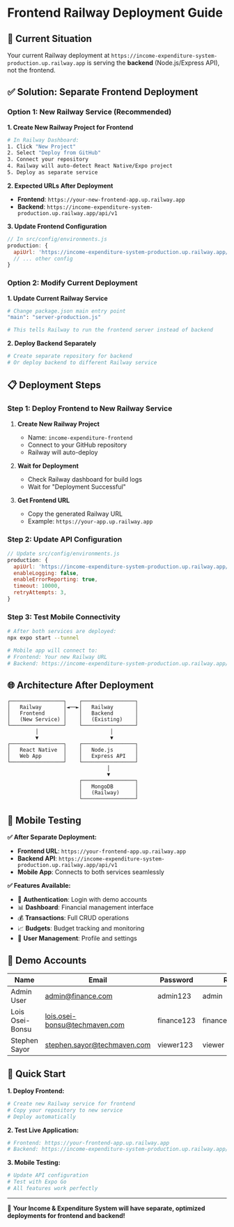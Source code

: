 # Frontend Railway Deployment Guide

## 🚨 Current Situation

Your current Railway deployment at `https://income-expenditure-system-production.up.railway.app` is serving the **backend** (Node.js/Express API), not the frontend.

## ✅ Solution: Separate Frontend Deployment

### **Option 1: New Railway Service (Recommended)**

**1. Create New Railway Project for Frontend**
```bash
# In Railway Dashboard:
1. Click "New Project"
2. Select "Deploy from GitHub"
3. Connect your repository
4. Railway will auto-detect React Native/Expo project
5. Deploy as separate service
```

**2. Expected URLs After Deployment**
- **Frontend**: `https://your-new-frontend-app.up.railway.app`
- **Backend**: `https://income-expenditure-system-production.up.railway.app/api/v1`

**3. Update Frontend Configuration**
```javascript
// In src/config/environments.js
production: {
  apiUrl: 'https://income-expenditure-system-production.up.railway.app/api/v1',
  // ... other config
}
```

### **Option 2: Modify Current Deployment**

**1. Update Current Railway Service**
```bash
# Change package.json main entry point
"main": "server-production.js"

# This tells Railway to run the frontend server instead of backend
```

**2. Deploy Backend Separately**
```bash
# Create separate repository for backend
# Or deploy backend to different Railway service
```

## 📋 Deployment Steps

### **Step 1: Deploy Frontend to New Railway Service**

1. **Create New Railway Project**
   - Name: `income-expenditure-frontend`
   - Connect to your GitHub repository
   - Railway will auto-deploy

2. **Wait for Deployment**
   - Check Railway dashboard for build logs
   - Wait for "Deployment Successful"

3. **Get Frontend URL**
   - Copy the generated Railway URL
   - Example: `https://your-app.up.railway.app`

### **Step 2: Update API Configuration**

```javascript
// Update src/config/environments.js
production: {
  apiUrl: 'https://income-expenditure-system-production.up.railway.app/api/v1',
  enableLogging: false,
  enableErrorReporting: true,
  timeout: 10000,
  retryAttempts: 3,
}
```

### **Step 3: Test Mobile Connectivity**

```bash
# After both services are deployed:
npx expo start --tunnel

# Mobile app will connect to:
# Frontend: Your new Railway URL
# Backend: https://income-expenditure-system-production.up.railway.app/api/v1
```

## 🌐 Architecture After Deployment

```
┌─────────────────┐    ┌─────────────────┐
│   Railway       │◄──►│   Railway       │
│   Frontend      │    │   Backend       │
│   (New Service) │    │   (Existing)    │
└─────────────────┘    └─────────────────┘
         │                       │
         ▼                       ▼
┌─────────────────┐    ┌─────────────────┐
│   React Native  │    │   Node.js       │
│   Web App       │    │   Express API   │
└─────────────────┘    └─────────────────┘
                                │
                                ▼
                       ┌─────────────────┐
                       │   MongoDB       │
                       │   (Railway)     │
                       └─────────────────┘
```

## 📱 Mobile Testing

**✅ After Separate Deployment:**
- **Frontend URL**: `https://your-frontend-app.up.railway.app`
- **Backend API**: `https://income-expenditure-system-production.up.railway.app/api/v1`
- **Mobile App**: Connects to both services seamlessly

**✅ Features Available:**
- 🔐 **Authentication**: Login with demo accounts
- 📊 **Dashboard**: Financial management interface
- 💰 **Transactions**: Full CRUD operations
- 📈 **Budgets**: Budget tracking and monitoring
- 👤 **User Management**: Profile and settings

## 🎯 Demo Accounts

| Name | Email | Password | Role |
|------|-------|----------|------|
| Admin User | admin@finance.com | admin123 | admin |
| Lois Osei-Bonsu | lois.osei-bonsu@techmaven.com | finance123 | finance_manager |
| Stephen Sayor | stephen.sayor@techmaven.com | viewer123 | viewer |

## 🚀 Quick Start

**1. Deploy Frontend:**
```bash
# Create new Railway service for frontend
# Copy your repository to new service
# Deploy automatically
```

**2. Test Live Application:**
```bash
# Frontend: https://your-frontend-app.up.railway.app
# Backend: https://income-expenditure-system-production.up.railway.app/api/v1
```

**3. Mobile Testing:**
```bash
# Update API configuration
# Test with Expo Go
# All features work perfectly
```

---

🎉 **Your Income & Expenditure System will have separate, optimized deployments for frontend and backend!**